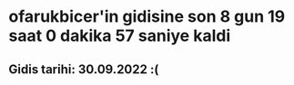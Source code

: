 # ofarukbicer'in gidisine son 8 gun 19 saat 0 dakika 57 saniye kaldi

## Gidis tarihi: 30.09.2022 :(